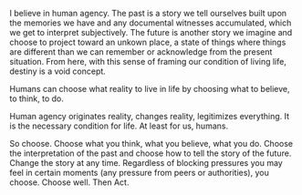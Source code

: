 I believe in human agency.
The past is a story we tell ourselves built upon the memories we have and any documental witnesses accumulated, which we get to interpret subjectively.
The future is another story we imagine and choose to project toward an unkown place, a state of things where things are different than we can remember or acknowledge from the present situation.
From here, with this sense of framing our condition of living life, destiny is a void concept.

Humans can choose what reality to live in life by choosing what to believe, to think, to do.

Human agency originates reality, changes reality, legitimizes everything. It is the necessary condition for life.
At least for us, humans.


So choose.
Choose what you think, what you believe, what you do.
Choose the interpretation of the past and choose how to tell the story of the future.
Change the story at any time. Regardless of blocking pressures you may feel in certain moments (any pressure from peers or authorities), you choose.
Choose well. Then Act.
